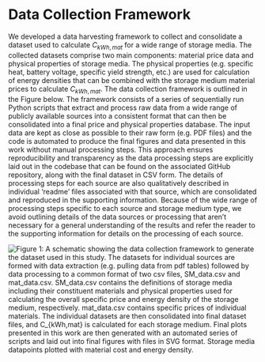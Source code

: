 # Data Collection Framework

We developed a data harvesting framework to collect and consolidate a dataset used to calculate $C_{kWh,mat}$ for a wide range of storage media. The collected datasets comprise two main components: material price data and physical properties of storage media. The physical properties (e.g. specific heat, battery voltage, specific yield strength, etc.) are used for calculation of energy densities that can be combined with the storage medium material prices to calculate $C_{kWh,mat}$.  The data collection framework is outlined in the Figure below. The framework consists of a series of sequentially run Python scripts that extract and process raw data from a wide range of publicly available sources into a consistent format that can then be consolidated into a final price and physical properties database. The input data are kept as close as possible to their raw form (e.g. PDF files) and the code is automated to produce the final figures and data presented in this work without manual processing steps. This approach ensures reproducibility and transparency as the data processing steps are explicitly laid out in the codebase that can be found on the associated GitHub repository, along with the final dataset in CSV form. The details of processing steps for each source are also qualitatively described in individual ‘readme’ files associated with that source, which are consolidated and reproduced in the supporting information. Because of the wide range of processing steps specific to each source and storage medium type, we avoid outlining details of the data sources or processing that aren’t necessary for a general understanding of the results and refer the reader to the supporting information for details on the processing of each source. 

![Figure 1: A schematic showing the data collection framework to generate the dataset used in this study. The datasets for individual sources are formed with data extraction (e.g. pulling data from pdf tables) followed by data processing to a common format of two csv files, SM_data.csv and mat_data.csv. SM_data.csv contains the definitions of storage media including their constituent materials and physical properties used for calculating the overall specific price and energy density of the storage medium, respectively. mat_data.csv contains specific prices of individual materials. The individual datasets are then consolidated into final dataset files, and $C_{kWh,mat}$ is calculated for each storage medium. Final plots presented in this work are then generated with an automated series of scripts and laid out into final figures with files in SVG format. Storage media datapoints plotted with material cost and energy density. ](../../figures/output/data_flowchart.drawio.png)